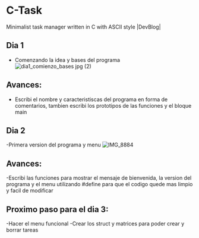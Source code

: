 # C-Task
Minimalist task manager written in C with ASCII style
|DevBlog|

## Dia 1 
- Comenzando la idea y bases del programa
![dia1_comienzo_bases jpg (2)](https://github.com/user-attachments/assets/3481807b-5a22-4224-bb3f-15ea459df7f8)


## Avances:
- Escribi el nombre y caracteristiscas del programa en forma de comentarios, tambien escribi los prototipos de las funciones y el bloque main


## Dia 2
-Primera version del programa y menu
![IMG_8884](https://github.com/user-attachments/assets/ed8f9969-6f3e-402d-9e19-ac76c3c2c5aa)

## Avances:
-Escribi las funciones para mostrar el mensaje de bienvenida, la version del programa y el menu utilizando #define para que el codigo quede mas limpio y facil de modificar

## Proximo paso para el dia 3:
-Hacer el menu funcional 
-Crear los struct y matrices para poder crear y borrar tareas

